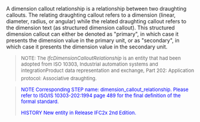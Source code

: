 A dimension callout relationship is a relationship between two draughting callouts. The relating draughting callout refers to a dimension (linear, diameter, radius, or angular) while the related draughting callout refers to the dimension text (as structured dimension callout). This structured dimension callout can either be denoted as "primary", in which case it presents the dimension value in the primary unit, or as "secondary", in which case it presents the dimension value in the secondary unit.

> <font size="-1">NOTE: The <i>IfcDimensionCalloutRelationship</i> is an
		  entity that had been adopted from ISO 10303, Industrial automation systems and
		  integration&#151;Product data representation and exchange, Part 202:
		  Application protocol: Associative draughting.</font>
>

> <font color="#0000FF" size="-1"> NOTE Corresponding STEP name:
		  dimension_callout_relationship. Please refer to ISO/IS 10303-202:1994 page 489
		  for the final definition of the formal standard. </font>
> 
> <font size="-1"><font color="#0000FF">HISTORY New entity in Release
		  IFC2x 2nd Edition.</font> </font>
>